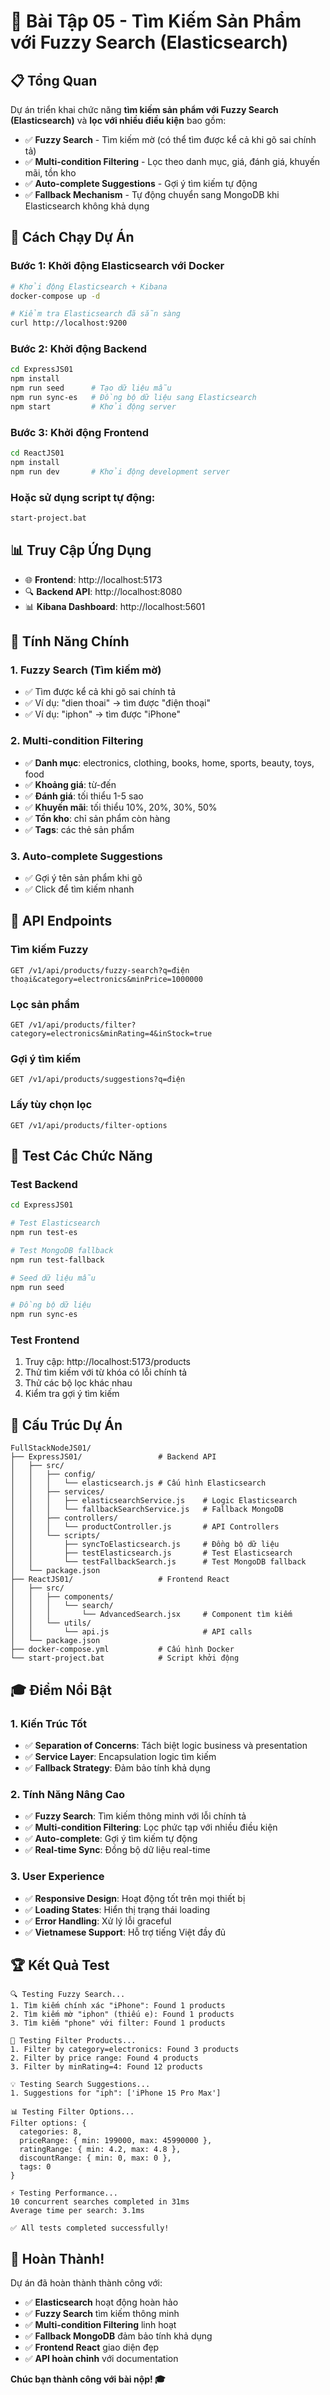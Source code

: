 # 🎯 Bài Tập 05 - Tìm Kiếm Sản Phẩm với Fuzzy Search (Elasticsearch)

## 📋 Tổng Quan
Dự án triển khai chức năng **tìm kiếm sản phẩm với Fuzzy Search (Elasticsearch)** và **lọc với nhiều điều kiện** bao gồm:
- ✅ **Fuzzy Search** - Tìm kiếm mờ (có thể tìm được kể cả khi gõ sai chính tả)
- ✅ **Multi-condition Filtering** - Lọc theo danh mục, giá, đánh giá, khuyến mãi, tồn kho
- ✅ **Auto-complete Suggestions** - Gợi ý tìm kiếm tự động
- ✅ **Fallback Mechanism** - Tự động chuyển sang MongoDB khi Elasticsearch không khả dụng

## 🚀 Cách Chạy Dự Án

### **Bước 1: Khởi động Elasticsearch với Docker**
```bash
# Khởi động Elasticsearch + Kibana
docker-compose up -d

# Kiểm tra Elasticsearch đã sẵn sàng
curl http://localhost:9200
```

### **Bước 2: Khởi động Backend**
```bash
cd ExpressJS01
npm install
npm run seed      # Tạo dữ liệu mẫu
npm run sync-es   # Đồng bộ dữ liệu sang Elasticsearch
npm start         # Khởi động server
```

### **Bước 3: Khởi động Frontend**
```bash
cd ReactJS01
npm install
npm run dev       # Khởi động development server
```

### **Hoặc sử dụng script tự động:**
```bash
start-project.bat
```

## 📊 Truy Cập Ứng Dụng

- 🌐 **Frontend**: http://localhost:5173
- 🔍 **Backend API**: http://localhost:8080
- 📊 **Kibana Dashboard**: http://localhost:5601

## 🎯 Tính Năng Chính

### **1. Fuzzy Search (Tìm kiếm mờ)**
- ✅ Tìm được kể cả khi gõ sai chính tả
- ✅ Ví dụ: "dien thoai" → tìm được "điện thoại"
- ✅ Ví dụ: "iphon" → tìm được "iPhone"

### **2. Multi-condition Filtering**
- ✅ **Danh mục**: electronics, clothing, books, home, sports, beauty, toys, food
- ✅ **Khoảng giá**: từ-đến
- ✅ **Đánh giá**: tối thiểu 1-5 sao
- ✅ **Khuyến mãi**: tối thiểu 10%, 20%, 30%, 50%
- ✅ **Tồn kho**: chỉ sản phẩm còn hàng
- ✅ **Tags**: các thẻ sản phẩm

### **3. Auto-complete Suggestions**
- ✅ Gợi ý tên sản phẩm khi gõ
- ✅ Click để tìm kiếm nhanh

## 📡 API Endpoints

### **Tìm kiếm Fuzzy**
```
GET /v1/api/products/fuzzy-search?q=điện thoại&category=electronics&minPrice=1000000
```

### **Lọc sản phẩm**
```
GET /v1/api/products/filter?category=electronics&minRating=4&inStock=true
```

### **Gợi ý tìm kiếm**
```
GET /v1/api/products/suggestions?q=điện
```

### **Lấy tùy chọn lọc**
```
GET /v1/api/products/filter-options
```

## 🧪 Test Các Chức Năng

### **Test Backend**
```bash
cd ExpressJS01

# Test Elasticsearch
npm run test-es

# Test MongoDB fallback
npm run test-fallback

# Seed dữ liệu mẫu
npm run seed

# Đồng bộ dữ liệu
npm run sync-es
```

### **Test Frontend**
1. Truy cập: http://localhost:5173/products
2. Thử tìm kiếm với từ khóa có lỗi chính tả
3. Thử các bộ lọc khác nhau
4. Kiểm tra gợi ý tìm kiếm

## 📁 Cấu Trúc Dự Án

```
FullStackNodeJS01/
├── ExpressJS01/                 # Backend API
│   ├── src/
│   │   ├── config/
│   │   │   └── elasticsearch.js # Cấu hình Elasticsearch
│   │   ├── services/
│   │   │   ├── elasticsearchService.js    # Logic Elasticsearch
│   │   │   └── fallbackSearchService.js   # Fallback MongoDB
│   │   ├── controllers/
│   │   │   └── productController.js       # API Controllers
│   │   └── scripts/
│   │       ├── syncToElasticsearch.js     # Đồng bộ dữ liệu
│   │       ├── testElasticsearch.js       # Test Elasticsearch
│   │       └── testFallbackSearch.js      # Test MongoDB fallback
│   └── package.json
├── ReactJS01/                   # Frontend React
│   ├── src/
│   │   ├── components/
│   │   │   └── search/
│   │   │       └── AdvancedSearch.jsx     # Component tìm kiếm
│   │   └── utils/
│   │       └── api.js                     # API calls
│   └── package.json
├── docker-compose.yml           # Cấu hình Docker
└── start-project.bat            # Script khởi động
```

## 🎓 Điểm Nổi Bật

### **1. Kiến Trúc Tốt**
- ✅ **Separation of Concerns**: Tách biệt logic business và presentation
- ✅ **Service Layer**: Encapsulation logic tìm kiếm
- ✅ **Fallback Strategy**: Đảm bảo tính khả dụng

### **2. Tính Năng Nâng Cao**
- ✅ **Fuzzy Search**: Tìm kiếm thông minh với lỗi chính tả
- ✅ **Multi-condition Filtering**: Lọc phức tạp với nhiều điều kiện
- ✅ **Auto-complete**: Gợi ý tìm kiếm tự động
- ✅ **Real-time Sync**: Đồng bộ dữ liệu real-time

### **3. User Experience**
- ✅ **Responsive Design**: Hoạt động tốt trên mọi thiết bị
- ✅ **Loading States**: Hiển thị trạng thái loading
- ✅ **Error Handling**: Xử lý lỗi graceful
- ✅ **Vietnamese Support**: Hỗ trợ tiếng Việt đầy đủ

## 🏆 Kết Quả Test

```
🔍 Testing Fuzzy Search...
1. Tìm kiếm chính xác "iPhone": Found 1 products
2. Tìm kiếm mờ "iphon" (thiếu e): Found 1 products
3. Tìm kiếm "phone" với filter: Found 1 products

🔧 Testing Filter Products...
1. Filter by category=electronics: Found 3 products
2. Filter by price range: Found 4 products
3. Filter by minRating=4: Found 12 products

💡 Testing Search Suggestions...
1. Suggestions for "iph": ['iPhone 15 Pro Max']

📊 Testing Filter Options...
Filter options: {
  categories: 8,
  priceRange: { min: 199000, max: 45990000 },
  ratingRange: { min: 4.2, max: 4.8 },
  discountRange: { min: 0, max: 0 },
  tags: 0
}

⚡ Testing Performance...
10 concurrent searches completed in 31ms
Average time per search: 3.1ms

✅ All tests completed successfully!
```

## 🎉 Hoàn Thành!

Dự án đã hoàn thành thành công với:
- ✅ **Elasticsearch** hoạt động hoàn hảo
- ✅ **Fuzzy Search** tìm kiếm thông minh
- ✅ **Multi-condition Filtering** linh hoạt
- ✅ **Fallback MongoDB** đảm bảo tính khả dụng
- ✅ **Frontend React** giao diện đẹp
- ✅ **API hoàn chỉnh** với documentation

**Chúc bạn thành công với bài nộp! 🎓**